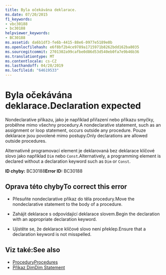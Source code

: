 ```yaml
---
title: Byla očekávána deklarace.
ms.date: 07/20/2015
f1_keywords:
- vbc30188
- bc30188
helpviewer_keywords:
- BC30188
ms.assetid: da6b1df3-fe6b-4415-88e6-0977e5189e0b
ms.openlocfilehash: e6f8bf2b4ce9789a1715971b8262bdd162ba8035
ms.sourcegitcommit: 2701302a99cafbe0d86d53d540eb0fa7e9b46b36
ms.translationtype: MT
ms.contentlocale: cs-CZ
ms.lasthandoff: 04/28/2019
ms.locfileid: "64619533"
---
```

# <a name="declaration-expected"></a><span data-ttu-id="49e3a-102">Byla očekávána deklarace.</span><span class="sxs-lookup"><span data-stu-id="49e3a-102">Declaration expected</span></span>
<span data-ttu-id="49e3a-103">Nondeclarative příkazu, jako je například přiřazení nebo příkazu smyčky, proběhne mimo všechny procedury.</span><span class="sxs-lookup"><span data-stu-id="49e3a-103">A nondeclarative statement, such as an assignment or loop statement, occurs outside any procedure.</span></span> <span data-ttu-id="49e3a-104">Pouze deklarace jsou povolené mimo postupy.</span><span class="sxs-lookup"><span data-stu-id="49e3a-104">Only declarations are allowed outside procedures.</span></span>  
  
 <span data-ttu-id="49e3a-105">Alternativně programovací element je deklarovaná bez deklarace klíčové slovo jako například `Dim` nebo `Const`.</span><span class="sxs-lookup"><span data-stu-id="49e3a-105">Alternatively, a programming element is declared without a declaration keyword such as `Dim` or `Const`.</span></span>  
  
 <span data-ttu-id="49e3a-106">**ID chyby:** BC30188</span><span class="sxs-lookup"><span data-stu-id="49e3a-106">**Error ID:** BC30188</span></span>  
  
## <a name="to-correct-this-error"></a><span data-ttu-id="49e3a-107">Oprava této chyby</span><span class="sxs-lookup"><span data-stu-id="49e3a-107">To correct this error</span></span>  
  
- <span data-ttu-id="49e3a-108">Přesuňte nondeclarative příkaz do těla procedury.</span><span class="sxs-lookup"><span data-stu-id="49e3a-108">Move the nondeclarative statement to the body of a procedure.</span></span>  
  
- <span data-ttu-id="49e3a-109">Zahájit deklarace s odpovídající deklarace slovem.</span><span class="sxs-lookup"><span data-stu-id="49e3a-109">Begin the declaration with an appropriate declaration keyword.</span></span>  
  
- <span data-ttu-id="49e3a-110">Ujistěte se, že deklarace klíčové slovo není překlep.</span><span class="sxs-lookup"><span data-stu-id="49e3a-110">Ensure that a declaration keyword is not misspelled.</span></span>  
  
## <a name="see-also"></a><span data-ttu-id="49e3a-111">Viz také:</span><span class="sxs-lookup"><span data-stu-id="49e3a-111">See also</span></span>

- [<span data-ttu-id="49e3a-112">Procedury</span><span class="sxs-lookup"><span data-stu-id="49e3a-112">Procedures</span></span>](../../../visual-basic/programming-guide/language-features/procedures/index.md)
- [<span data-ttu-id="49e3a-113">Příkaz Dim</span><span class="sxs-lookup"><span data-stu-id="49e3a-113">Dim Statement</span></span>](../../../visual-basic/language-reference/statements/dim-statement.md)
